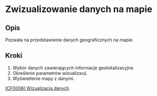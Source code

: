 # Zwizualizowanie danych na mapie

## Opis
Pozwala na przedstawienie danych geograficznych na mapie.

## Kroki
1. Wybór danych zawierających informacje geolokalizacyjne.
2. Określenie parametrów wizualizacji.
3. Wyświetlenie mapy z danymi.

[(CF0006) Wizualizacja danych](../../3.wizja.systemu/3.3.cechy.funkcjonalne/cechy.funkcjonalne/CF0006.md)
